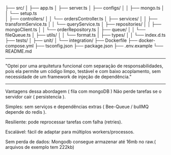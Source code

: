 ├── src/
│   ├── app.ts
│   ├── server.ts
│   ├── configs/
│   │   ├── mongo.ts
│   │   └── setup.ts         
│   ├── controllers/
│   │   └── ordersController.ts
│   ├── services/
│   │   ├── transformService.ts
│   │   └── queryService.ts
│   ├── repositories/
│   │   ├── mongoClient.ts
│   │   └── orderRepository.ts
│   ├── queue/
│   │   └── fileQueue.ts
│   ├── utils/
│   │   └── format.ts
│   ├── types/
│   │   └── index.d.ts
├── tests/
│   ├── unit/
│   └── integration/
├── Dockerfile
├── docker-compose.yml
├── tsconfig.json
├── package.json
├── .env.example
└── README.md

____________________________________________________

"Optei por uma arquitetura funcional com separação de responsabilidades, pois ela permite um código limpo, testável e com baixo acoplamento, sem necessidade de um framework de injeção de dependência."


____________________________________________________
Vantagens dessa abordagem ( fila com mongoDB )
Não perde tarefas se o servidor cair ( persistencia ).

Simples: sem serviços e dependências extras ( Bee-Queue / bullMQ depende do redis ).

Resiliente: pode reprocessar tarefas com falha (retries).

Escalável: fácil de adaptar para múltiplos workers/processos.

Sem perda de dados: Mongodb consegue armazenar até 16mb no raw.( arquivos de exemplo tem 222kb)